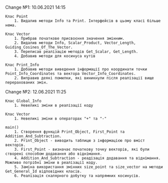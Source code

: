 Change №1: 10.06.2021 14:15

    Клас Point
        1. Видалив методи Info та Print. Інтерфейсів в цьому класі більше нема.

    Клас Vector
        1. Прибрав початкове присвоєння значення змінним.
        2. Видалив методи Info, Scalar_Product, Vector_Length, Guiding_Cosines_Of_The_Vector.
        3. Переписав реалізацію методів Get_Scalar, Get_Length.
        4. Добавив методи для косинуса кутів

    Клас Print_Info
        1. Добавив методи виведення інформації про координати точки Point_Info_Coordinates та вектора Vector_Info_Coordinates.
        2. Виправив деякі помилки, які виникнули після реалізації вище перерахованих змін.

Change №2: 12.06.2021 11:25

    Клас Global_Info
        1. Невеликі зміни в реалізації коду

    Клас Vector
        1. Невеликі зміни в операторах "+" та "-"

    main()
        1. Створення функцій Print_Object, First_Point та Addition_And_Subtraction.
        2. Print_Object - виводить таблицю з інформацією про вміст векторів.
        3. First_Point - визначає початкову точку векторів, які були створені способом додавання або віднімання.
        4. Addition_And_Subtraction - реадізація додавання та віднімання. Можливо потрібні зміни в реалізації коду.
        5. Заміна використання змінних size_point та size_vector на методи Get_General_Id відповідних класів.
        6. Реалізація скалярного добутку та напрямних косинусів.
